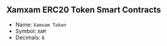 ## Xamxam ERC20 Token Smart Contracts
  + Name: ``` Xamxam Token ```
  + Symbol: ``` XAM ```
  + Decimals: ``` 8 ```
